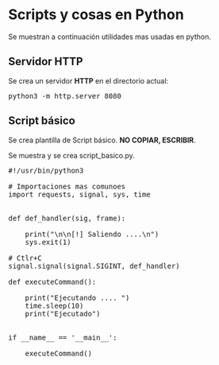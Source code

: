 # Scripts y cosas en Python

Se muestran a continuación utilidades mas usadas en python.

## Servidor HTTP

Se crea un servidor **HTTP** en el directorio actual:

<pre>
python3 -m http.server 8080
</pre>

## Script básico

Se crea plantilla de Script básico. **NO COPIAR, ESCRIBIR**.

Se muestra y se crea script_basico.py.

<pre>
#!/usr/bin/python3

# Importaciones mas comunoes
import requests, signal, sys, time


def def_handler(sig, frame):

	print("\n\n[!] Saliendo ....\n")
	sys.exit(1)

# Ctlr+C
signal.signal(signal.SIGINT, def_handler)

def executeCommand():

	print("Ejecutando .... ")
	time.sleep(10)
	print("Ejecutado")


if __name__ == '__main__':

	executeCommand()

</pre>
